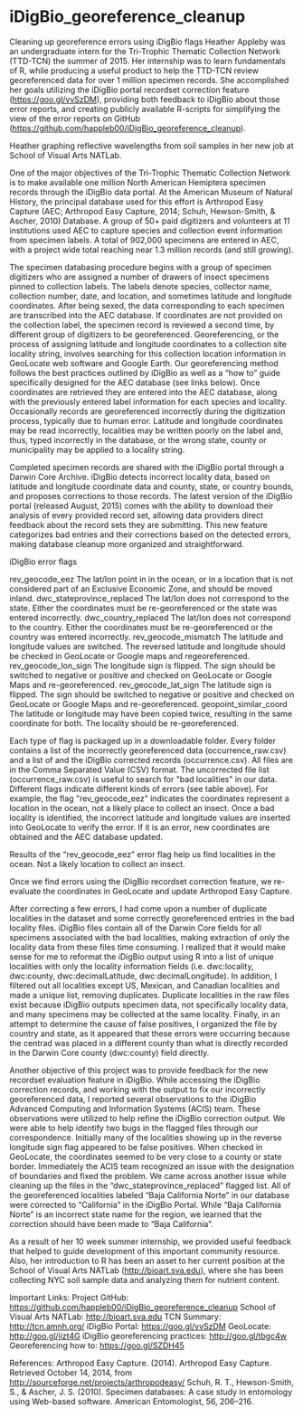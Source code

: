 # iDigBio_georeference_cleanup
Cleaning up georeference errors using iDigBio flags
Heather Appleby was an undergraduate intern for the Tri-Trophic Thematic Collection Network (TTD-TCN) the summer of 2015. Her internship was to learn fundamentals of R, while producing a useful product to help the TTD-TCN review georeferenced data for over 1 million specimen records. She accomplished her goals utilizing the iDigBio portal recordset correction feature (https://goo.gl/vvSzDM), providing both feedback to iDigBio about those error reports, and creating publicly available R-scripts for simplifying the view of the error reports on GitHub (https://github.com/happleb00/iDigBio_georeference_cleanup).


Heather graphing reflective wavelengths from soil samples in her new job at School of Visual Arts NATLab.

One of the major objectives of the Tri-Trophic Thematic Collection Network is to make available one million North American Hemiptera specimen records through the iDigBio data portal. At the American Museum of Natural History, the principal database used for this effort is Arthropod Easy Capture  (AEC; Arthropod Easy Capture, 2014; Schuh, Hewson-Smith, & Ascher, 2010) Database. A group of 50+ paid digitizers and volunteers at 11 institutions used AEC to capture species and collection event information from specimen labels. A total of 902,000 specimens are entered in AEC, with a project wide total reaching near 1.3 million records (and still growing).

The specimen databasing procedure begins with a group of specimen digitizers who are assigned a number of drawers of insect specimens pinned to collection labels. The labels denote species, collector name, collection number, date, and location, and sometimes latitude and longitude coordinates. After being sexed, the data corresponding to each specimen are transcribed into the AEC database. If coordinates are not provided on the collection label, the specimen record is reviewed a second time, by different group of digitizers to be georeferenced. Georeferencing, or the process of assigning latitude and longitude coordinates to a collection site locality string, involves searching for this collection location information in GeoLocate web software and Google Earth. Our georeferencing method follows the best practices outlined by iDigBio as well as a “how to” guide specifically designed for the AEC database (see links below). Once coordinates are retrieved they are entered into the AEC database, along with the previously entered label information for each species and locality. Occasionally records are georeferenced incorrectly during the digitization process, typically due to human error. Latitude and longitude coordinates may be read incorrectly, localities may be written poorly on the label and, thus, typed incorrectly in the database, or the wrong state, county or municipality may be applied to a locality string.

Completed specimen records are shared with the iDigBio portal through a Darwin Core Archive. iDigBio detects incorrect locality data, based on latitude and longitude coordinate data and county, state, or country bounds, and proposes corrections to those records. The latest version of the iDigBio portal (released August, 2015) comes with the ability to download their analysis of every provided record set, allowing data providers direct feedback about the record sets they are submitting. This new feature categorizes bad entries and their corrections based on the detected errors, making database cleanup more organized and straightforward.



 
 
iDigBio error flags
 
rev_geocode_eez
The lat/lon point in in the ocean, or in a location that is not considered part of an Exclusive Economic Zone, and should be moved inland.
dwc_stateprovince_replaced 
The lat/lon does not correspond to the state. Either the coordinates must be re-georeferenced or the state was entered incorrectly.
dwc_country_replaced 
The lat/lon does not correspond to the country. Either the coordinates must be re-georeferenced or the country was entered incorrectly.
rev_geocode_mismatch 
The latitude and longitude values are switched. The reversed latitude and longitude should be checked in GeoLocate or Google maps and regeoreferenced.
rev_geocode_lon_sign 
The longitude sign is flipped. The sign should be switched to negative or positive and checked on GeoLocate or Google Maps and re-georeferenced.
rev_geocode_lat_sign 
The latitude sign is flipped. The sign should be switched to negative or positive and checked on GeoLocate or Google Maps and re-georeferenced.
geopoint_similar_coord 
The latitude or longitude may have been copied twice, resulting in the same coordinate for both. The locality should be re-georeferenced.
 
Each type of flag is packaged up in a downloadable folder. Every folder contains a list of the incorrectly georeferenced data  (occurrence_raw.csv) and a list of and the iDigBio corrected records (occurrence.csv).  All files are in the Comma Separated Value (CSV) format.
The uncorrected file list (occurrence_raw.csv) is useful to search for "bad localities" in our data. Different flags indicate different kinds of errors (see table above). For example, the flag "rev_geocode_eez" indicates the coordinates represent a location in the ocean, not a likely place to collect an insect. Once a bad locality is identified, the incorrect latitude and longitude values are inserted into GeoLocate to verify the error. If it is an error, new coordinates are obtained and the AEC database updated.

Results of the “rev_geocode_eez” error flag help us find localities in the ocean. Not a likely location to collect an insect.




Once we find errors using the iDigBio recordset correction feature, we re-evaluate the coordinates in GeoLocate and update Arthropod Easy Capture. 

After correcting a few errors, I had come upon a number of duplicate localities in the dataset and some correctly georeferenced entries in the bad locality files. iDigBio files contain all of the Darwin Core fields for all specimens associated with the bad localities, making extraction of only the locality data from these files time consuming. I realized that it would make sense for me to reformat the iDigBio output using R into a list of unique localities with only the locality information fields (i.e. dwc:locality, dwc:county, dwc:decimalLatitude, dwc:decimalLongitude).  In addition, I filtered out all localities except US, Mexican, and Canadian localities and made a unique list, removing duplicates. Duplicate localities in the raw files exist because iDigBio outputs specimen data, not specifically locality data, and many specimens may be collected at the same locality. Finally, in an attempt to determine the cause of false positives, I organized the file by country and state, as it appeared that these errors were occurring because the centrad was placed in a different county than what is directly recorded in the Darwin Core county (dwc:county) field directly.

Another objective of this project was to provide feedback for the new recordset evaluation feature in iDigBio. While accessing the iDigBio correction records, and working with the output to fix our incorrectly georeferenced data, I reported several observations to the iDigBio Advanced Computing and Information Systems (ACIS) team. These observations were utilized to help refine the iDigBio correction output. We were able to help identify two bugs in the flagged files through our correspondence. Initially many of the localities showing up in the reverse longitude sign flag appeared to be false positives. When checked in GeoLocate, the coordinates seemed to be very close to a county or state border. Immediately the ACIS team recognized an issue with the designation of boundaries and fixed the problem.  We came across another issue while cleaning up the files in the “dwc_stateprovince_replaced” flagged list. All of the georeferenced localities labeled “Baja California Norte” in our database were corrected to “California” in the iDigBio Portal. While “Baja California Norte” is an incorrect state name for the region, we learned that the correction should have been made to “Baja California”.

As a result of her 10 week summer internship, we provided useful feedback that helped to guide development of this important community resource. Also, her introduction to R has been an asset to her current position at the School of Visual Arts NATLab (http://bioart.sva.edu), where she has been collecting NYC soil sample data and analyzing them for nutrient content.

Important Links:
Project GitHub: https://github.com/happleb00/iDigBio_georeference_cleanup
School of Visual Arts NATLab: http://bioart.sva.edu
TCN Summary: http://tcn.amnh.org/
iDigBio Portal: https://goo.gl/vvSzDM
GeoLocate: http://goo.gl/jizt4G
iDigBio georeferencing practices: http://goo.gl/tbgc4w
Georeferencing how to: https://goo.gl/SZDH45
 
References: 
Arthropod Easy Capture. (2014). Arthropod Easy Capture. Retrieved October 14, 2014, from http://sourceforge.net/projects/arthropodeasy/
Schuh, R. T., Hewson-Smith, S., & Ascher, J. S. (2010). Specimen databases: A case study in entomology using Web-based software. American Entomologist, 56, 206–216.
 
 


